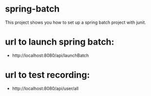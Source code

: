 # spring-batch
This project shows you how to set up a spring batch project with junit.

# url to launch spring batch:
  * http://localhost:8080/api/launchBatch

# url to test recording:
  * http://localhost:8080/api/user/all
  
